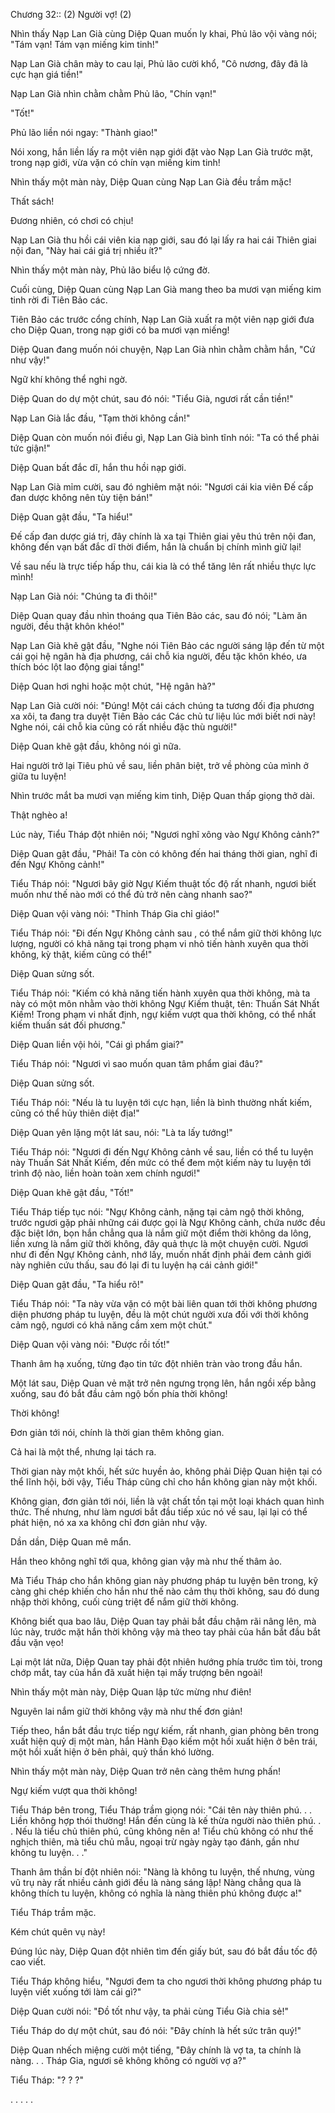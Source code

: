 




Chương 32:: (2) Người vợ! (2)


Nhìn thấy Nạp Lan Già cùng Diệp Quan muốn ly khai, Phủ lão vội vàng nói; "Tám vạn! Tám vạn miếng kim tinh!"

Nạp Lan Già chân mày to cau lại, Phủ lão cười khổ, "Cô nương, đây đã là cực hạn giá tiền!"

Nạp Lan Già nhìn chằm chằm Phủ lão, "Chín vạn!"

"Tốt!"

Phủ lão liền nói ngay: "Thành giao!"

Nói xong, hắn liền lấy ra một viên nạp giới đặt vào Nạp Lan Già trước mặt, trong nạp giới, vừa vặn có chín vạn miếng kim tinh!

Nhìn thấy một màn này, Diệp Quan cùng Nạp Lan Già đều trầm mặc!

Thất sách!

Đương nhiên, có chơi có chịu!

Nạp Lan Già thu hồi cái viên kia nạp giới, sau đó lại lấy ra hai cái Thiên giai nội đan, "Này hai cái giá trị nhiều ít?"

Nhìn thấy một màn này, Phủ lão biểu lộ cứng đờ.

Cuối cùng, Diệp Quan cùng Nạp Lan Già mang theo ba mươi vạn miếng kim tinh rời đi Tiên Bảo các.

Tiên Bảo các trước cổng chính, Nạp Lan Già xuất ra một viên nạp giới đưa cho Diệp Quan, trong nạp giới có ba mươi vạn miếng!

Diệp Quan đang muốn nói chuyện, Nạp Lan Già nhìn chằm chằm hắn, "Cứ như vậy!"

Ngữ khí không thể nghi ngờ.

Diệp Quan do dự một chút, sau đó nói: "Tiểu Già, ngươi rất cần tiền!"

Nạp Lan Già lắc đầu, "Tạm thời không cần!"

Diệp Quan còn muốn nói điều gì, Nạp Lan Già bình tĩnh nói: "Ta có thể phải tức giận!"

Diệp Quan bất đắc dĩ, hắn thu hồi nạp giới.

Nạp Lan Già mỉm cười, sau đó nghiêm mặt nói: "Ngươi cái kia viên Đế cấp đan dược không nên tùy tiện bán!"

Diệp Quan gật đầu, "Ta hiểu!"

Đế cấp đan dược giá trị, đây chính là xa tại Thiên giai yêu thú trên nội đan, không đến vạn bất đắc dĩ thời điểm, hắn là chuẩn bị chính mình giữ lại!

Về sau nếu là trực tiếp hấp thu, cái kia là có thể tăng lên rất nhiều thực lực mình!

Nạp Lan Già nói: "Chúng ta đi thôi!"

Diệp Quan quay đầu nhìn thoáng qua Tiên Bảo các, sau đó nói; "Làm ăn người, đều thật khôn khéo!"

Nạp Lan Già khẽ gật đầu, "Nghe nói Tiên Bảo các người sáng lập đến từ một cái gọi hệ ngân hà địa phương, cái chỗ kia người, đều tặc khôn khéo, ưa thích bóc lột lao động giai tầng!"

Diệp Quan hơi nghi hoặc một chút, "Hệ ngân hà?"

Nạp Lan Già cười nói: "Đúng! Một cái cách chúng ta tương đối địa phương xa xôi, ta đang tra duyệt Tiên Bảo các Các chủ tư liệu lúc mới biết nơi này! Nghe nói, cái chỗ kia cũng có rất nhiều đặc thù người!"

Diệp Quan khẽ gật đầu, không nói gì nữa.

Hai người trở lại Tiêu phủ về sau, liền phân biệt, trở về phòng của mình ở giữa tu luyện!

Nhìn trước mắt ba mươi vạn miếng kim tinh, Diệp Quan thấp giọng thở dài.

Thật nghèo a!

Lúc này, Tiểu Tháp đột nhiên nói; "Ngươi nghĩ xông vào Ngự Không cảnh?"

Diệp Quan gật đầu, "Phải! Ta còn có không đến hai tháng thời gian, nghĩ đi đến Ngự Không cảnh!"

Tiểu Tháp nói: "Ngươi bây giờ Ngự Kiếm thuật tốc độ rất nhanh, ngươi biết muốn như thế nào mới có thể đủ trở nên càng nhanh sao?"

Diệp Quan vội vàng nói: "Thỉnh Tháp Gia chỉ giáo!"

Tiểu Tháp nói: "Đi đến Ngự Không cảnh sau , có thể nắm giữ thời không lực lượng, người có khả năng tại trong phạm vi nhỏ tiến hành xuyên qua thời không, kỳ thật, kiếm cũng có thể!"

Diệp Quan sửng sốt.

Tiểu Tháp nói: "Kiếm có khả năng tiến hành xuyên qua thời không, mà ta này có một môn nhằm vào thời không Ngự Kiếm thuật, tên: Thuấn Sát Nhất Kiếm! Trong phạm vi nhất định, ngự kiếm vượt qua thời không, có thể nhất kiếm thuấn sát đối phương."

Diệp Quan liền vội hỏi, "Cái gì phẩm giai?"

Tiểu Tháp nói: "Ngươi vì sao muốn quan tâm phẩm giai đâu?"

Diệp Quan sửng sốt.

Tiểu Tháp nói: "Nếu là tu luyện tới cực hạn, liền là bình thường nhất kiếm, cũng có thể hủy thiên diệt địa!"

Diệp Quan yên lặng một lát sau, nói: "Là ta lấy tướng!"

Tiểu Tháp nói: "Ngươi đi đến Ngự Không cảnh về sau, liền có thể tu luyện này Thuấn Sát Nhất Kiếm, đến mức có thể đem một kiếm này tu luyện tới trình độ nào, liền hoàn toàn xem chính ngươi!"

Diệp Quan khẽ gật đầu, "Tốt!"

Tiểu Tháp tiếp tục nói: "Ngự Không cảnh, nặng tại cảm ngộ thời không, trước ngươi gặp phải những cái được gọi là Ngự Không cảnh, chứa nước đều đặc biệt lớn, bọn hắn chẳng qua là nắm giữ một điểm thời không da lông, liền xưng là nắm giữ thời không, đây quả thực là một chuyện cười. Ngươi như đi đến Ngự Không cảnh, nhớ lấy, muốn nhất định phải đem cảnh giới này nghiên cứu thấu, sau đó lại đi tu luyện hạ cái cảnh giới!"

Diệp Quan gật đầu, "Ta hiểu rõ!"

Tiểu Tháp nói: "Ta này vừa vặn có một bài liên quan tới thời không phương diện phương pháp tu luyện, đều là một chút người xưa đối với thời không cảm ngộ, ngươi có khả năng cầm xem một chút."

Diệp Quan vội vàng nói: "Được rồi tốt!"

Thanh âm hạ xuống, từng đạo tin tức đột nhiên tràn vào trong đầu hắn.

Một lát sau, Diệp Quan vẻ mặt trở nên ngưng trọng lên, hắn ngồi xếp bằng xuống, sau đó bắt đầu cảm ngộ bốn phía thời không!

Thời không!

Đơn giản tới nói, chính là thời gian thêm không gian.

Cả hai là một thể, nhưng lại tách ra.

Thời gian này một khối, hết sức huyền ảo, không phải Diệp Quan hiện tại có thể lĩnh hội, bởi vậy, Tiểu Tháp cũng chỉ cho hắn không gian này một khối.

Không gian, đơn giản tới nói, liền là vật chất tồn tại một loại khách quan hình thức. Thế nhưng, như làm ngươi bắt đầu tiếp xúc nó về sau, lại lại có thể phát hiện, nó xa xa không chỉ đơn giản như vậy.

Dần dần, Diệp Quan mê mẩn.

Hắn theo không nghĩ tới qua, không gian vậy mà như thế thâm ảo.

Mà Tiểu Tháp cho hắn không gian này phương pháp tu luyện bên trong, kỹ càng ghi chép khiến cho hắn như thế nào cảm thụ thời không, sau đó dung nhập thời không, cuối cùng triệt để nắm giữ thời không.

Không biết qua bao lâu, Diệp Quan tay phải bắt đầu chậm rãi nâng lên, mà lúc này, trước mặt hắn thời không vậy mà theo tay phải của hắn bắt đầu bắt đầu vặn vẹo!

Lại một lát nữa, Diệp Quan tay phải đột nhiên hướng phía trước tìm tòi, trong chớp mắt, tay của hắn đã xuất hiện tại mấy trượng bên ngoài!

Nhìn thấy một màn này, Diệp Quan lập tức mừng như điên!

Nguyên lai nắm giữ thời không vậy mà như thế đơn giản!

Tiếp theo, hắn bắt đầu trực tiếp ngự kiếm, rất nhanh, gian phòng bên trong xuất hiện quỷ dị một màn, hắn Hành Đạo kiếm một hồi xuất hiện ở bên trái, một hồi xuất hiện ở bên phải, quỷ thần khó lường.

Nhìn thấy một màn này, Diệp Quan trở nên càng thêm hưng phấn!

Ngự kiếm vượt qua thời không!

Tiểu Tháp bên trong, Tiểu Tháp trầm giọng nói: "Cái tên này thiên phú. . . Liền không hợp thói thường! Hắn đến cùng là kế thừa người nào thiên phú. . . Nếu là tiểu chủ thiên phú, cũng không nên a! Tiểu chủ không có như thế nghịch thiên, mà tiểu chủ mẫu, ngoại trừ ngày ngày tạo đánh, gần như không tu luyện. . ."

Thanh âm thần bí đột nhiên nói: "Nàng là không tu luyện, thế nhưng, vùng vũ trụ này rất nhiều cảnh giới đều là nàng sáng lập! Nàng chẳng qua là không thích tu luyện, không có nghĩa là nàng thiên phú không được a!"

Tiểu Tháp trầm mặc.

Kém chút quên vụ này!

Đúng lúc này, Diệp Quan đột nhiên tìm đến giấy bút, sau đó bắt đầu tốc độ cao viết.

Tiểu Tháp không hiểu, "Ngươi đem ta cho ngươi thời không phương pháp tu luyện viết xuống tới làm cái gì?"

Diệp Quan cười nói: "Đồ tốt như vậy, ta phải cùng Tiểu Già chia sẻ!"

Tiểu Tháp do dự một chút, sau đó nói: "Đây chính là hết sức trân quý!"

Diệp Quan nhếch miệng cười một tiếng, "Đây chính là vợ ta, ta chính là nàng. . . Tháp Gia, ngươi sẽ không không có người vợ a?"

Tiểu Tháp: "? ? ?"

. . . . .




